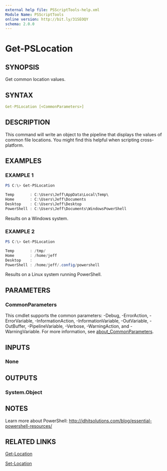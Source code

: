```yaml
---
external help file: PSScriptTools-help.xml
Module Name: PSScriptTools
online version: http://bit.ly/31SEOQY
schema: 2.0.0
---
```


# Get-PSLocation

## SYNOPSIS

Get common location values.

## SYNTAX

```yaml
Get-PSLocation [<CommonParameters>]
```

## DESCRIPTION

This command will write an object to the pipeline that displays the values of common file locations. You might find this helpful when scripting cross-platform.

## EXAMPLES

### EXAMPLE 1

```powershell
PS C:\> Get-PSLocation

Temp       : C:\Users\Jeff\AppData\Local\Temp\
Home       : C:\Users\Jeff\Documents
Desktop    : C:\Users\Jeff\Desktop
PowerShell : C:\Users\Jeff\Documents\WindowsPowerShell
```

Results on a Windows system.

### EXAMPLE 2

```powershell
PS C:\> Get-PSLocation

Temp       : /tmp/
Home       : /home/jeff
Desktop    :
PowerShell : /home/jeff/.config/powershell
```

Results on a Linux system running PowerShell.

## PARAMETERS

### CommonParameters

This cmdlet supports the common parameters: -Debug, -ErrorAction, -ErrorVariable, -InformationAction, -InformationVariable, -OutVariable, -OutBuffer, -PipelineVariable, -Verbose, -WarningAction, and -WarningVariable. For more information, see [about_CommonParameters](http://go.microsoft.com/fwlink/?LinkID=113216).

## INPUTS

### None

## OUTPUTS

### System.Object

## NOTES

Learn more about PowerShell: http://jdhitsolutions.com/blog/essential-powershell-resources/

## RELATED LINKS

[Get-Location]()

[Set-Location]()
